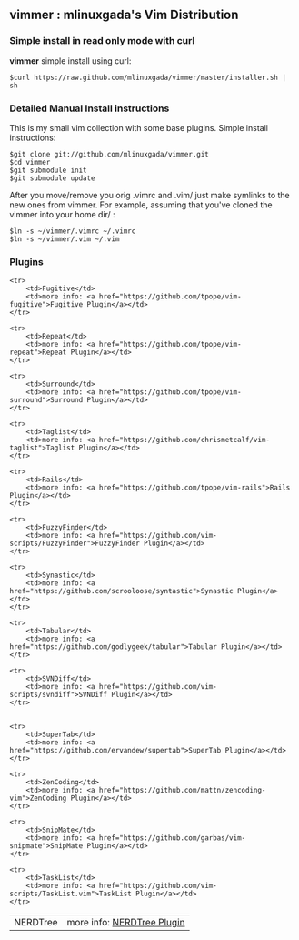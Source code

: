 <h2>vimmer : mlinuxgada's Vim Distribution</h2>

<h3>Simple install in read only mode with curl</h3>

<p><b>vimmer</b> simple install using curl: </p>

	$curl https://raw.github.com/mlinuxgada/vimmer/master/installer.sh | sh

<h3>Detailed Manual Install instructions</h3>

<p>This is my small vim collection with some base plugins. Simple install instructions:</p>

	$git clone git://github.com/mlinuxgada/vimmer.git 
	$cd vimmer 
	$git submodule init 
	$git submodule update 

<p>After you move/remove you orig .vimrc and .vim/ just make symlinks to the new ones from vimmer. For example, assuming that you've cloned the vimmer into your home dir/ : </p>

	$ln -s ~/vimmer/.vimrc ~/.vimrc 
	$ln -s ~/vimmer/.vim ~/.vim 


<h3>Plugins</h3>

<table>
	<tr>
		<td>NERDTree</td>
		<td>more info: <a href="https://github.com/jistr/vim-nerdtree-tabs">NERDTree Plugin</a></td>
	</tr>

	<tr>
		<td>Fugitive</td>
		<td>more info: <a href="https://github.com/tpope/vim-fugitive">Fugitive Plugin</a></td>
	</tr>

	<tr>
		<td>Repeat</td>
		<td>more info: <a href="https://github.com/tpope/vim-repeat">Repeat Plugin</a></td>
	</tr>

	<tr>
		<td>Surround</td>
		<td>more info: <a href="https://github.com/tpope/vim-surround">Surround Plugin</a></td>
	</tr>

	<tr>
		<td>Taglist</td>
		<td>more info: <a href="https://github.com/chrismetcalf/vim-taglist">Taglist Plugin</a></td>
	</tr>

	<tr>
		<td>Rails</td>
		<td>more info: <a href="https://github.com/tpope/vim-rails">Rails Plugin</a></td>
	</tr>

	<tr>
		<td>FuzzyFinder</td>
		<td>more info: <a href="https://github.com/vim-scripts/FuzzyFinder">FuzzyFinder Plugin</a></td>
	</tr>

	<tr>
		<td>Synastic</td>
		<td>more info: <a href="https://github.com/scrooloose/syntastic">Synastic Plugin</a></td>
	</tr>

	<tr>
		<td>Tabular</td>
		<td>more info: <a href="https://github.com/godlygeek/tabular">Tabular Plugin</a></td>
	</tr>

	<tr>
		<td>SVNDiff</td>
		<td>more info: <a href="https://github.com/vim-scripts/svndiff">SVNDiff Plugin</a></td>
	</tr>


	<tr>
		<td>SuperTab</td>
		<td>more info: <a href="https://github.com/ervandew/supertab">SuperTab Plugin</a></td>
	</tr>

	<tr>
		<td>ZenCoding</td>
		<td>more info: <a href="https://github.com/mattn/zencoding-vim">ZenCoding Plugin</a></td>
	</tr>

	<tr>
		<td>SnipMate</td>
		<td>more info: <a href="https://github.com/garbas/vim-snipmate">SnipMate Plugin</a></td>
	</tr>

	<tr>
		<td>TaskList</td>
		<td>more info: <a href="https://github.com/vim-scripts/TaskList.vim">TaskList Plugin</a></td>
	</tr>


</table>
